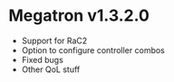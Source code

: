 # Megatron v1.3.2.0 
- Support for RaC2
- Option to configure controller combos
- Fixed bugs
- Other QoL stuff
